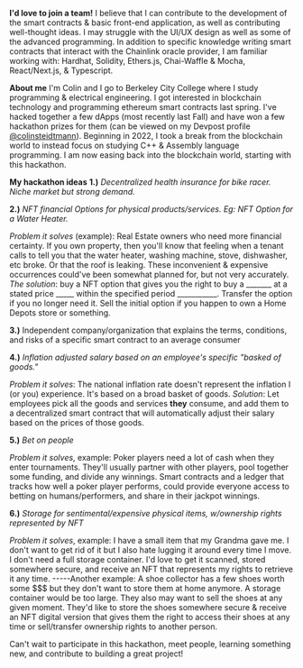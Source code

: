 ﻿**I'd love to join a team!** 
I believe that I can contribute to the development of the smart contracts & basic front-end application, as well as contributing well-thought ideas. I may struggle with the UI/UX design as well as some of the advanced programming. In addition to specific knowledge writing smart contracts that interact with the Chainlink oracle provider, I am familiar working with: Hardhat, Solidity, Ethers.js, Chai-Waffle & Mocha, React/Next.js, & Typescript. 

**About me**
I'm Colin and I go to Berkeley City College where I  study programming & electrical engineering. I got interested in blockchain technology and programming ethereum smart contracts last spring. I've hacked together a few dApps (most recently last Fall) and have won a few hackathon prizes for them (can be viewed on my Devpost profile [@colinsteidtmann](devpost.com/colinsteidtmann)). Beginning in 2022, I took a break from the blockchain world to instead focus on studying C++ & Assembly language programming. I am now easing back into the blockchain world, starting with this hackathon. 

**My hackathon ideas**
**1.)** *Decentralized health insurance for bike racer. Niche market but strong demand.* 

**2.)** *NFT financial Options for physical products/services. Eg: NFT Option for a Water Heater.* 

*Problem it solves* (example): Real Estate owners who need more financial certainty. If you own property, then you'll know that feeling when a tenant calls to tell you that the water heater, washing machine, stove, dishwasher, etc broke. Or that the roof is leaking. These inconvenient & expensive occurrences could've been somewhat planned for, but not very accurately. *The solution*: buy a NFT option that gives you the right to buy a _______ at a stated price _____ within the specified period ___________. Transfer the option if you no longer need it. Sell the initial option if you happen to own a Home Depots store or something. 

**3.)** Independent company/organization that explains the terms, conditions, and risks of a specific smart contract to an average consumer

**4.)** *Inflation adjusted salary based on an employee's specific "basked of goods."*

*Problem it solves*: The national inflation rate doesn't represent the inflation I (or you) experience. It's based on a broad basket of goods. *Solution*: Let employees pick all the goods and services **they** consume, and add them to a decentralized smart contract that will automatically adjust their salary based on the prices of those goods. 

**5.)** *Bet on people*

*Problem it solves*, example: Poker players need a lot of cash when they enter tournaments. They'll usually partner with other players, pool together some funding, and divide any winnings. Smart contracts and a ledger that tracks how well a poker player performs, could provide everyone access to betting on humans/performers, and share in their jackpot winnings. 

**6.)** *Storage for sentimental/expensive physical items, w/ownership rights represented by NFT*

*Problem it solves*, example: I have a small item that my Grandma gave me. I don't want to get rid of it but I also hate lugging it around every time I move. I don't need a full storage container. I'd love to get it scanned, stored somewhere secure, and receive an NFT that represents my rights to retrieve it any time. -----Another example: A shoe collector has a few shoes worth some $$$ but they don't want to store them at home anymore. A storage container would be too large. They also may want to sell the shoes at any given moment. They'd like to store the shoes somewhere secure & receive an NFT digital version that gives them the right to access their shoes at any time or sell/transfer ownership rights to another person. 

Can't wait to participate in this hackathon, meet people, learning something new, and contribute to building a great project!
